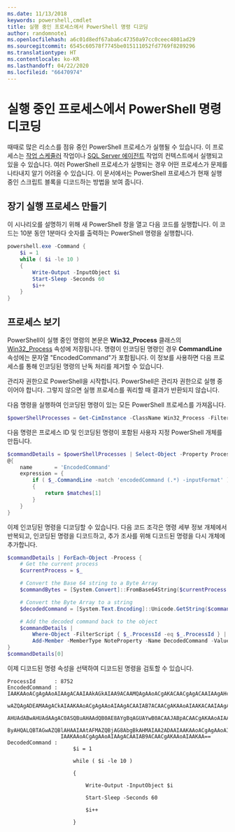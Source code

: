 ```yaml
---
ms.date: 11/13/2018
keywords: powershell,cmdlet
title: 실행 중인 프로세스에서 PowerShell 명령 디코딩
author: randomnote1
ms.openlocfilehash: a6c01d8edf67aba6c47350a97cc0ceec4801ad29
ms.sourcegitcommit: 6545c60578f7745be015111052fd7769f8289296
ms.translationtype: HT
ms.contentlocale: ko-KR
ms.lasthandoff: 04/22/2020
ms.locfileid: "66470974"
---
```

# <a name="decode-a-powershell-command-from-a-running-process"></a>실행 중인 프로세스에서 PowerShell 명령 디코딩

때때로 많은 리소스를 점유 중인 PowerShell 프로세스가 실행될 수 있습니다.
이 프로세스는 [작업 스케줄러][] 작업이나 [SQL Server 에이전트][] 작업의 컨텍스트에서 실행되고 있을 수 있습니다. 여러 PowerShell 프로세스가 실행되는 경우 어떤 프로세스가 문제를 나타내지 알기 어려울 수 있습니다. 이 문서에서는 PowerShell 프로세스가 현재 실행 중인 스크립트 블록을 디코드하는 방법을 보여 줍니다.

## <a name="create-a-long-running-process"></a>장기 실행 프로세스 만들기

이 시나리오를 설명하기 위해 새 PowerShell 창을 열고 다음 코드를 실행합니다. 이 코드는 10분 동안 1분마다 숫자를 출력하는 PowerShell 명령을 실행합니다.

```powershell
powershell.exe -Command {
    $i = 1
    while ( $i -le 10 )
    {
        Write-Output -InputObject $i
        Start-Sleep -Seconds 60
        $i++
    }
}
```

## <a name="view-the-process"></a>프로세스 보기

PowerShell이 실행 중인 명령의 본문은 **Win32_Process** 클래스의 [Win32_Process][] 속성에 저장됩니다. 명령이 인코딩된 명령인 경우 **CommandLine** 속성에는 문자열 "EncodedCommand"가 포함됩니다. 이 정보를 사용하면 다음 프로세스를 통해 인코딩된 명령의 난독 처리를 제거할 수 있습니다.

관리자 권한으로 PowerShell을 시작합니다. PowerShell은 관리자 권한으로 실행 중이어야 합니다. 그렇지 않으면 실행 프로세스를 쿼리할 때 결과가 반환되지 않습니다.

다음 명령을 실행하여 인코딩된 명령이 있는 모든 PowerShell 프로세스를 가져옵니다.

```powershell
$powerShellProcesses = Get-CimInstance -ClassName Win32_Process -Filter 'CommandLine LIKE "%EncodedCommand%"'
```

다음 명령은 프로세스 ID 및 인코딩된 명령이 포함된 사용자 지정 PowerShell 개체를 만듭니다.

```powershell
$commandDetails = $powerShellProcesses | Select-Object -Property ProcessId,
@{
    name       = 'EncodedCommand'
    expression = {
        if ( $_.CommandLine -match 'encodedCommand (.*) -inputFormat' )
        {
            return $matches[1]
        }
    }
}
```

이제 인코딩된 명령을 디코딩할 수 있습니다. 다음 코드 조각은 명령 세부 정보 개체에서 반복되고, 인코딩된 명령을 디코드하고, 추가 조사를 위해 디코드된 명령을 다시 개체에 추가합니다.

```powershell
$commandDetails | ForEach-Object -Process {
    # Get the current process
    $currentProcess = $_

    # Convert the Base 64 string to a Byte Array
    $commandBytes = [System.Convert]::FromBase64String($currentProcess.EncodedCommand)

    # Convert the Byte Array to a string
    $decodedCommand = [System.Text.Encoding]::Unicode.GetString($commandBytes)

    # Add the decoded command back to the object
    $commandDetails |
        Where-Object -FilterScript { $_.ProcessId -eq $_.ProcessId } |
        Add-Member -MemberType NoteProperty -Name DecodedCommand -Value $decodedCommand
}
$commandDetails[0]
```

이제 디코드된 명령 속성을 선택하여 디코드된 명령을 검토할 수 있습니다.

```output
ProcessId      : 8752
EncodedCommand : IAAKAAoACgAgAAoAIAAgACAAIAAkAGkAIAA9ACAAMQAgAAoACgAKACAACgAgACAAIAAgAHcAaABpAGwAZQAgACgAIAAkAGkAIAAtAG
                 wAZQAgADEAMAAgACkAIAAKAAoACgAgAAoAIAAgACAAIAB7ACAACgAKAAoAIAAKACAAIAAgACAAIAAgACAAIABXAHIAaQB0AGUALQBP
                 AHUAdABwAHUAdAAgAC0ASQBuAHAAdQB0AE8AYgBqAGUAYwB0ACAAJABpACAACgAKAAoAIAAKACAAIAAgACAAIAAgACAAIABTAHQAYQ
                 ByAHQALQBTAGwAZQBlAHAAIAAtAFMAZQBjAG8AbgBkAHMAIAA2ADAAIAAKAAoACgAgAAoAIAAgACAAIAAgACAAIAAgACQAaQArACsA
                 IAAKAAoACgAgAAoAIAAgACAAIAB9ACAACgAKAAoAIAAKAA==
DecodedCommand :
                     $i = 1

                     while ( $i -le 10 )

                     {

                         Write-Output -InputObject $i

                         Start-Sleep -Seconds 60

                         $i++

                     }
```

[작업 스케줄러]: /windows/desktop/TaskSchd/task-scheduler-start-page
[SQL Server 에이전트]: /sql/ssms/agent/sql-server-agent
[Win32_Process]: /windows/desktop/CIMWin32Prov/win32-process
